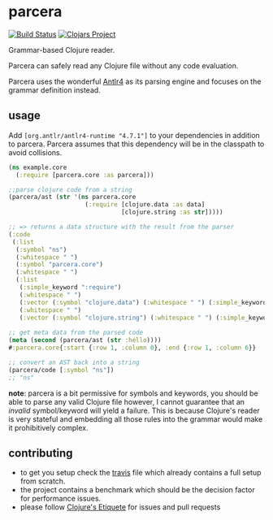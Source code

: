 # parcera

[![Build Status](https://travis-ci.com/carocad/parcera.svg?branch=master)](https://travis-ci.com/carocad/parcera)
[![Clojars Project](https://img.shields.io/clojars/v/carocad/parcera.svg)](https://clojars.org/carocad/parcera)

Grammar-based Clojure reader.

Parcera can safely read any Clojure file without any code evaluation.

Parcera uses the wonderful [Antlr4](https://github.com/antlr/antlr4/) as its
parsing engine and focuses on the grammar definition instead.

## usage

Add `[org.antlr/antlr4-runtime "4.7.1"]` to your dependencies in addition to parcera. Parcera assumes that
this dependency will be in the classpath to avoid collisions.

```clojure
(ns example.core
  (:require [parcera.core :as parcera]))

;;parse clojure code from a string
(parcera/ast (str '(ns parcera.core
                     (:require [clojure.data :as data]
                               [clojure.string :as str]))))

;; => returns a data structure with the result from the parser
(:code
 (:list
  (:symbol "ns")
  (:whitespace " ")
  (:symbol "parcera.core")
  (:whitespace " ")
  (:list
   (:simple_keyword ":require")
   (:whitespace " ")
   (:vector (:symbol "clojure.data") (:whitespace " ") (:simple_keyword ":as") (:whitespace " ") (:symbol "data"))
   (:whitespace " ")
   (:vector (:symbol "clojure.string") (:whitespace " ") (:simple_keyword ":as") (:whitespace " ") (:symbol "str")))))
   
;; get meta data from the parsed code
(meta (second (parcera/ast (str :hello))))
#:parcera.core{:start {:row 1, :column 0}, :end {:row 1, :column 6}}

;; convert an AST back into a string
(parcera/code [:symbol "ns"])
;; "ns"
```

**note**: parcera is a bit permissive for symbols and keywords, you should be
 able to parse any valid Clojure file however, I cannot guarantee that an
 *invalid* symbol/keyword will yield a failure. This is because Clojure's
 reader is very stateful and embedding all those rules into the grammar
 would make it prohibitively complex. 

## contributing

- to get you setup check the [travis](./.travis.yml) file which
  already contains a full setup from scratch.
- the project contains a benchmark which should be the decision factor for
  performance issues.
- please follow [Clojure's Etiquete](https://www.clojure.org/community/etiquette)
  for issues and pull requests
